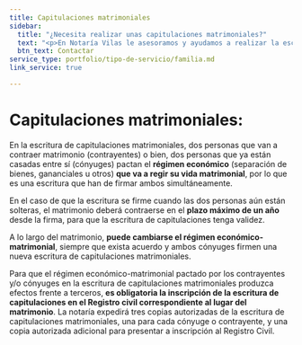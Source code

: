 ```yaml
---
title: Capitulaciones matrimoniales
sidebar:
  title: "¿Necesita realizar unas capitulaciones matrimoniales?"
  text: "<p>En Notaría Vilas le asesoramos y ayudamos a realizar la escritura de capitulaciones.</p>"
  btn_text: Contactar
service_type: portfolio/tipo-de-servicio/familia.md
link_service: true

---
```

# **Capitulaciones matrimoniales**:

En la escritura de capitulaciones matrimoniales, dos personas que van a contraer matrimonio (contrayentes) o bien, dos personas que ya están casadas entre sí (cónyuges) pactan el **régimen económico** (separación de bienes, gananciales u otros) **que va a regir su vida matrimonial**, por lo que es una escritura que han de firmar ambos simultáneamente.

En el caso de que la escritura se firme cuando las dos personas aún están solteras, el matrimonio deberá contraerse en el **plazo máximo de un año** desde la firma, para que la escritura de capitulaciones tenga validez.

A lo largo del matrimonio, **puede cambiarse el régimen económico-matrimonial**, siempre que exista acuerdo y ambos cónyuges firmen una nueva escritura de capitulaciones matrimoniales.

Para que el régimen económico-matrimonial pactado por los contrayentes y/o cónyuges en la escritura de capitulaciones matrimoniales produzca efectos frente a terceros, **es obligatoria la inscripción de la escritura de capitulaciones en el Registro civil correspondiente al lugar del matrimonio**. La notaría expedirá tres copias autorizadas de la escritura de capitulaciones matrimoniales, una para cada cónyuge o contrayente, y una copia autorizada adicional para presentar a inscripción al Registro Civil.